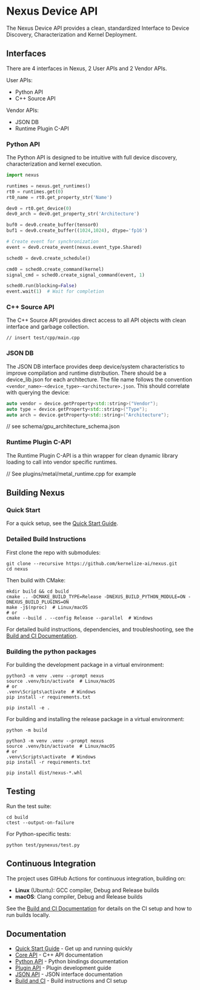 # Nexus Device API

The Nexus Device API provides a clean, standardized Interface to Device Discovery, Characterization and Kernel Deployment.

## Interfaces

There are 4 interfaces in Nexus, 2 User APIs and 2 Vendor APIs.

User APIs:
* Python API
* C++ Source API

Vendor APIs:
* JSON DB
* Runtime Plugin C-API

### Python API

The Python API is designed to be intuitive with full device discovery, characterization and kernel execution.

```python
import nexus

runtimes = nexus.get_runtimes()
rt0 = runtimes.get(0)
rt0_name = rt0.get_property_str('Name')

dev0 = rt0.get_device(0)
dev0_arch = dev0.get_property_str('Architecture')

buf0 = dev0.create_buffer(tensor0)
buf1 = dev0.create_buffer((1024,1024), dtype='fp16')

# Create event for synchronization
event = dev0.create_event(nexus.event_type.Shared)

sched0 = dev0.create_schedule()

cmd0 = sched0.create_command(kernel)
signal_cmd = sched0.create_signal_command(event, 1)

sched0.run(blocking=False)
event.wait(1)  # Wait for completion
```

### C++ Source API

The C++ Source API provides direct access to all API objects with clean interface and garbage collection.

```
// insert test/cpp/main.cpp
```

### JSON DB

The JSON DB interface provides deep device/system characteristics to improve compilation and runtime distribution. There should be a device_lib.json for each architecture. 
The file name follows the convention `<vendor_name>-<device_type>-<architecture>.json`. This should correlate with querying the device:

```c++
auto vendor = device.getProperty<std::string>("Vendor");
auto type = device.getProperty<std::string>("Type");
auto arch = device.getProperty<std::string>("Architecture");
```

// see schema/gpu_architecture_schema.json


### Runtime Plugin C-API

The Runtime Plugin C-API is a thin wrapper for clean dynamic library loading to call into vendor specific runtimes.

// See plugins/metal/metal_runtime.cpp for example


## Building Nexus

### Quick Start

For a quick setup, see the [Quick Start Guide](docs/Quick_Start.md).

### Detailed Build Instructions

First clone the repo with submodules:

```shell
git clone --recursive https://github.com/kernelize-ai/nexus.git
cd nexus
```

Then build with CMake:

```shell
mkdir build && cd build
cmake .. -DCMAKE_BUILD_TYPE=Release -DNEXUS_BUILD_PYTHON_MODULE=ON -DNEXUS_BUILD_PLUGINS=ON
make -j$(nproc)  # Linux/macOS
# or
cmake --build . --config Release --parallel  # Windows
```

For detailed build instructions, dependencies, and troubleshooting, see the [Build and CI Documentation](docs/Build_and_CI.md).

### Building the python packages

For building the development package in a virtual environment:

```shell
python3 -m venv .venv --prompt nexus
source .venv/bin/activate  # Linux/macOS
# or
.venv\Scripts\activate  # Windows
pip install -r requirements.txt

pip install -e .
```

For building and installing the release package in a virtual environment:

```shell
python -m build

python3 -m venv .venv --prompt nexus
source .venv/bin/activate  # Linux/macOS
# or
.venv\Scripts\activate  # Windows
pip install -r requirements.txt

pip install dist/nexus-*.whl
```

## Testing

Run the test suite:

```shell
cd build
ctest --output-on-failure
```

For Python-specific tests:

```shell
python test/pynexus/test.py
```

## Continuous Integration

The project uses GitHub Actions for continuous integration, building on:
- **Linux** (Ubuntu): GCC compiler, Debug and Release builds
- **macOS**: Clang compiler, Debug and Release builds

See the [Build and CI Documentation](docs/Build_and_CI.md) for details on the CI setup and how to run builds locally.

## Documentation

- [Quick Start Guide](docs/Quick_Start.md) - Get up and running quickly
- [Core API](docs/Core_API.md) - C++ API documentation
- [Python API](docs/Python_API.md) - Python bindings documentation
- [Plugin API](docs/Plugin_API.md) - Plugin development guide
- [JSON API](docs/JSON_API.md) - JSON interface documentation
- [Build and CI](docs/Build_and_CI.md) - Build instructions and CI setup
